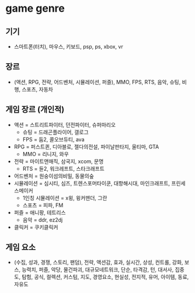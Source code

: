 # game genre

<!--
description = 정리자료 20191128
tag = programming, design, game
-->

## 기기
- 스마트폰(터치), 마우스, 키보드, psp, ps, xbox, vr

## 장르
- (액션, RPG, 전략, 어드벤처, 시뮬레이션, 퍼즐), MMO, FPS, RTS, 음악, 슈팅, 비행, 스포츠, 자동차

## 게임 장르 (개인적)
- 액션 = 스트리트파이터, 던전파이터, 슈퍼마리오
  - 슈팅 = 드래곤플라이어, 갤로그
  - FPS = 둠2, 콜오브듀티, ava
- RPG = 퍼스트퀸, 디아블로, 젤다의전설, 파이날판타지, 울티마, GTA
  - MMO = 리니지, 와우
- 전략 = 마이트앤매직, 삼국지, xcom, 문명
  - RTS = 듄2, 워크레프트, 스타크래프트
- 어드벤처 = 원숭이섬의비밀, 동물의숲
- 시뮬레이션 = 심시티, 심즈, 트렌스포머타이쿤, 대항해시대, 마인크래프트, 프린세스메이커
  - 1인칭 시뮬레이션 = x윙, 윙커맨더, 그란
  - 스포츠 = 피파, FM
- 퍼즐 = 애니팡, 테트리스
  - 음악 = ddr, ez2dj
- 클릭커 = 쿠키클릭커

## 게임 요소
- (수집, 성과, 경쟁, 스토리, 팬덤), 전략, 액션감, 효과, 실시간, 상성, 컨트롤, 강화, 보스, 능력치, 퍼즐, 악당, 물건파괴, 대규모네트워크, 단순, 타격감, 턴, 대서사, 집중도, 탐험, 공식, 컬렉션, 커스텀, 지도, 경영요소, 현실성, 전지적, 유머, 아이템, 동료, 자유도

